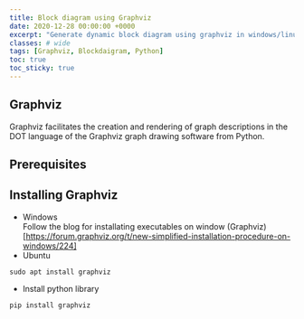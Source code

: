 ```yaml
---
title: Block diagram using Graphviz
date: 2020-12-28 00:00:00 +0000
excerpt: "Generate dynamic block diagram using graphviz in windows/linux."
classes: # wide
tags: [Graphviz, Blockdaigram, Python]
toc: true
toc_sticky: true
---
```

## Graphviz
Graphviz facilitates the creation and rendering of graph descriptions in the DOT language of the Graphviz graph drawing software from Python.

## Prerequisites

## Installing Graphviz
* Windows  
Follow the blog for installating executables on window (Graphviz)[https://forum.graphviz.org/t/new-simplified-installation-procedure-on-windows/224]
* Ubuntu  
```shell
sudo apt install graphviz
```
* Install python library  
```shell
pip install graphviz
```
